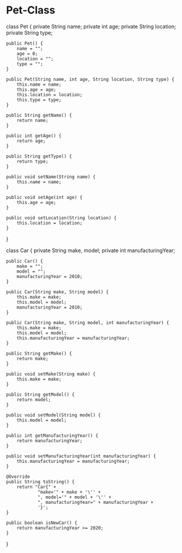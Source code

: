 # Pet-Class
class Pet {
    private String name;
    private int age;
    private String location;
    private String type;

    public Pet() {
        name = "";
        age = 0;
        location = "";
        type = "";
    }

    public Pet(String name, int age, String location, String type) {
        this.name = name;
        this.age = age;
        this.location = location;
        this.type = type;
    }

    public String getName() {
        return name;
    }

    public int getAge() {
        return age;
    }

    public String getType() {
        return type;
    }

    public void setName(String name) {
        this.name = name;
    }

    public void setAge(int age) {
        this.age = age;
    }

    public void setLocation(String location) {
        this.location = location;
    }
}

class Car {
    private String make, model;
    private int manufacturingYear;

    public Car() {
        make = "";
        model = "";
        manufacturingYear = 2010;
    }

    public Car(String make, String model) {
        this.make = make;
        this.model = model;
        manufacturingYear = 2010;
    }

    public Car(String make, String model, int manufacturingYear) {
        this.make = make;
        this.model = model;
        this.manufacturingYear = manufacturingYear;
    }

    public String getMake() {
        return make;
    }

    public void setMake(String make) {
        this.make = make;
    }

    public String getModel() {
        return model;
    }

    public void setModel(String model) {
        this.model = model;
    }

    public int getManufacturingYear() {
        return manufacturingYear;
    }

    public void setManufacturingYear(int manufacturingYear) {
        this.manufacturingYear = manufacturingYear;
    }

    @Override
    public String toString() {
        return "Car{" +
                "make='" + make + '\'' +
                ", model='" + model + '\'' +
                ", manufacturingYear=" + manufacturingYear +
                '}';
    }
    
    public boolean isNewCar() {
        return manufacturingYear >= 2020;
    }
}
